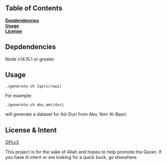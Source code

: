## Table of Contents
**[Depdendencies](#dependencies)**<br>
**[Usage](#usage)**<br>
**[License](#license)**<br>


## Depdendencies

Node v14.15.1 or greater

## Usage

`./generate.sh [qari/rawi]`

For example:

`./generate.sh abu_amr/duri`

will generate a dataset for Ad-Duri from Abu 'Amr Al-Basri.

## License & Intent

[GPLv3](../master/LICENSE)

This project is for the sake of Allah and hopes to help promote the Quran. If you have ill intent or are looking for a quick buck, go elsewhere.
